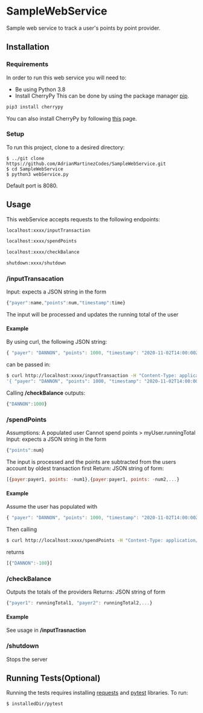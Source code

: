 # SampleWebService
Sample web service to track a user's points by point provider.

## Installation

### Requirements
In order to run this web service you will need to:
* Be using Python 3.8
* Install CherryPy
This can be done by using the package manager [pip](https://pip.pypa.io/en/stable/).
```bash
pip3 install cherrypy
```
You can also install CherryPy by following [this](https://docs.cherrypy.dev/en/latest/install.html) page.

### Setup
To run this project, clone to a desired directory:
```
$ ../git clone https://github.com/AdrianMartinezCodes/SampleWebService.git
$ cd SampleWebService
$ python3 webService.py
```
Default port is 8080.
## Usage
This webService accepts requests to the following endpoints:
```bash
localhost:xxxx/inputTransaction

localhost:xxxx/spendPoints

localhost:xxxx/checkBalance

shutdown:xxxx/shutdown
```
### /inputTransacation
Input: expects a JSON string in the form 
```javascript
{"payer":name,"points":num,"timestamp":time}
```
The input will be processed and updates the running total of the user

#### Example
By using curl, the following JSON string: 
```javascript
{ "payer": "DANNON", "points": 1000, "timestamp": "2020-11-02T14:00:00Z" }
```
can be passed in:
```bash
$ curl http://localhost:xxxx/inputTransaction -H "Content-Type: application/json" -d \
'{ "payer": "DANNON", "points": 1000, "timestamp": "2020-11-02T14:00:00Z" }'
```
Calling **/checkBalance** outputs:
```javascript
{"DANNON":1000}
```



### /spendPoints
Assumptions: A populated user
Cannot spend points > myUser.runningTotal
Input: expects a JSON string in the form
```javascript
{"points":num}
```
The input is processed and the points are subtracted from the users account by oldest transaction first
Return: JSON string of form: 
```javascript
[{payer:payer1, points: -num1},{payer:payer1, points: -num2,...}
```

#### Example
Assume the user has populated with 
```javascript
{ "payer": "DANNON", "points": 1000, "timestamp": "2020-11-02T14:00:00Z" }
```
Then calling
```bash
$ curl http://localhost:xxxx/spendPoints -H "Content-Type: application/json" -d '{"points":100}'
```
returns
```javascript
[{"DANNON":-100}]
```

### /checkBalance
Outputs the totals of the providers
Returns: JSON string of form 
```javascript
{"payer1": runningTotal1, "payer2": runningTotal2,...}
```

#### Example
See usage in **/inputTrasnaction**

### /shutdown
Stops the server


## Running Tests(Optional)
Running the tests requires installing [requests](https://docs.python-requests.org/en/master/) and [pytest](https://docs.pytest.org/en/6.2.x/) libraries.
To run:
```bash
$ installedDir/pytest
```
